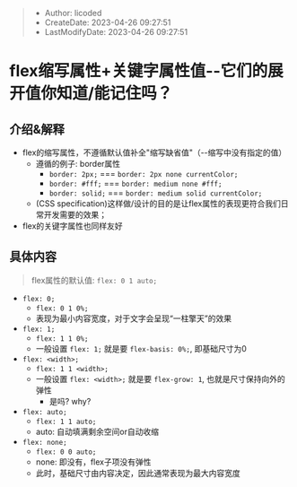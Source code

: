 > * Author: licoded
> * CreateDate: 2023-04-26 09:27:51
> * LastModifyDate: 2023-04-26 09:27:51

# flex缩写属性+关键字属性值--它们的展开值你知道/能记住吗？

## 介绍&解释

- flex的缩写属性，不遵循默认值补全"缩写缺省值"（--缩写中没有指定的值）
    - 遵循的例子: border属性
        - `border: 2px;` === `border: 2px none currentColor;`
        - `border: #fff;` === `border: medium none #fff;`
        - `border: solid;` === `border: medium solid currentColor;`
    - (CSS specification)这样做/设计的目的是让flex属性的表现更符合我们日常开发需要的效果；
- flex的关键字属性也同样友好

## 具体内容

> flex属性的默认值: `flex: 0 1 auto;`

- `flex: 0;`
    - `flex: 0 1 0%;`
    - 表现为最小内容宽度，对于文字会呈现“一柱擎天”的效果
- `flex: 1;`
    - `flex: 1 1 0%;`
    - 一般设置 `flex: 1;` 就是要 `flex-basis: 0%;`, 即基础尺寸为0
- `flex: <width>;`
    - `flex: 1 1 <width>;`
    - 一般设置 `flex: <width>;` 就是要 `flex-grow: 1`, 也就是尺寸保持向外的弹性
        - 是吗? why?
- `flex: auto;`
    - `flex: 1 1 auto;`
    - auto: 自动填满剩余空间or自动收缩
- `flex: none;`
    - `flex: 0 0 auto;`
    - none: 即没有，flex子项没有弹性
    - 此时，基础尺寸由内容决定，因此通常表现为最大内容宽度
